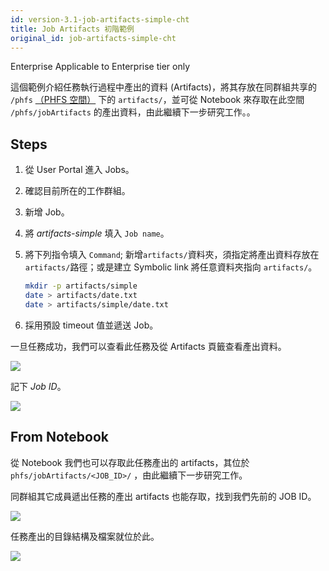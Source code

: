 ```yaml
---
id: version-3.1-job-artifacts-simple-cht
title: Job Artifacts 初階範例
original_id: job-artifacts-simple-cht
---
```


<div class="ee-only tooltip">Enterprise
  <span class="tooltiptext">Applicable to Enterprise tier only</span>
</div>

這個範例介紹任務執行過程中產出的資料 (Artifacts)，將其存放在同群組共享的 `/phfs` [（PHFS 空間）](../design/phfs) 下的 `artifacts/`，並可從 Notebook 來存取在此空間 `/phfs/jobArtifacts` 的產出資料，由此繼續下一步研究工作。。

## Steps

1. 從 User Portal 進入 Jobs。
2. 確認目前所在的工作群組。
3. 新增 Job。
4. 將 *artifacts-simple* 填入 `Job name`。
5. 將下列指令填入 `Command`; 新增`artifacts/`資料夾，須指定將產出資料存放在 `artifacts/`路徑；或是建立 Symbolic link 將任意資料夾指向 `artifacts/`。

    ```bash
    mkdir -p artifacts/simple
    date > artifacts/date.txt
    date > artifacts/simple/date.txt
    ```

6. 採用預設 timeout 值並遞送 Job。

一旦任務成功，我們可以查看此任務及從 Artifacts 頁籤查看產出資料。

![](assets/jart_simple_file.png)

記下 *Job ID*。

![](assets/jart_simple_job.png)

## From Notebook

從 Notebook 我們也可以存取此任務產出的 artifacts，其位於  `phfs/jobArtifacts/<JOB_ID>/` ，由此繼續下一步研究工作。

同群組其它成員遞出任務的產出 artifacts 也能存取，找到我們先前的 JOB ID。

![](assets/jart_simple_nb_1.png)

任務產出的目錄結構及檔案就位於此。

![](assets/jart_simple_nb_2.png)